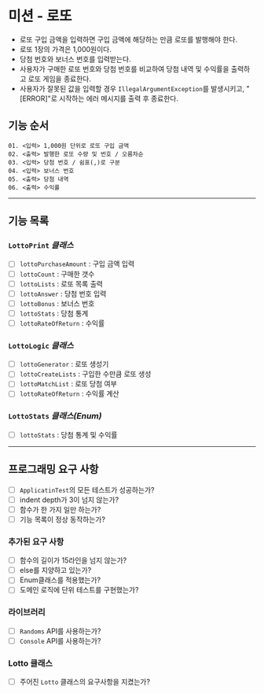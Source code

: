 # 미션 - 로또
- 로또 구입 금액을 입력하면 구입 금액에 해당하는 만큼 로또를 발행해야 한다.
- 로또 1장의 가격은 1,000원이다.
- 당첨 번호와 보너스 번호를 입력받는다.
- 사용자가 구매한 로또 번호와 당첨 번호를 비교하여 당첨 내역 및 수익률을 출력하고 로또 게임을 종료한다.
- 사용자가 잘못된 값을 입력할 경우 `IllegalArgumentException`를 발생시키고, "[ERROR]"로 시작하는 에러 메시지를 출력 후 종료한다.

## 기능 순서
```
01. <입력> 1,000원 단위로 로또 구입 금액
02. <출력> 발행한 로또 수량 및 번호 / 오름차순
03. <입력> 당첨 번호 / 쉼표(,)로 구분
04. <입력> 보너스 번호
05. <출력> 당첨 내역
06. <출력> 수익률
```
---
## 기능 목록
### `LottoPrint` _클래스_
  - [ ] `lottoPurchaseAmount` : 구입 금액 입력
  - [ ] `lottoCount` : 구매한 갯수
  - [ ] `lottoLists` : 로또 목록 출력
  - [ ] `lottoAnswer` : 당첨 번호 입력
  - [ ] `lottoBonus` : 보너스 번호
  - [ ] `lottoStats` : 당첨 통계
  - [ ] `lottoRateOfReturn` : 수익률

### `LottoLogic` _클래스_
  - [ ] `lottoGenerator` : 로또 생성기
  - [ ] `lottoCreateLists` : 구입한 수만큼 로또 생성
  - [ ] `lottoMatchList` : 로또 당첨 여부  
  - [ ] `lottoRateOfReturn` : 수익률 계산

### `LottoStats` _클래스(Enum)_
  - [ ] `lottoStats` : 당첨 통계 및 수익률
  
---
## 프로그래밍 요구 사항
  - [ ] `ApplicatinTest`의 모든 테스트가 성공하는가?
  - [ ] indent depth가 3이 넘지 않는가?
  - [ ] 함수가 한 가지 일만 하는가?
  - [ ] 기능 목록이 정상 동작하는가?
### 추가된 요구 사항
  - [ ] 함수의 길이가 15라인을 넘지 않는가?
  - [ ] else를 지양하고 있는가?
  - [ ] Enum클래스를 적용했는가?
  - [ ] 도메인 로직에 단위 테스트를 구현했는가?
### 라이브러리
  - [ ] `Randoms` API를 사용하는가?
  - [ ] `Console` API를 사용하는가?
### Lotto 클래스
  - [ ] 주어진 `Lotto` 클래스의 요구사항을 지켰는가?